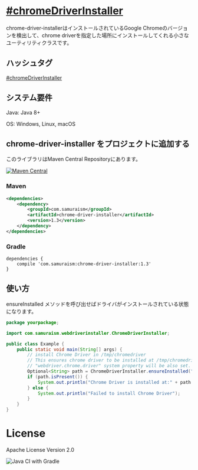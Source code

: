 # [&#35;chromeDriverInstaller](https://twitter.com/search?q=%23chromeDriverInstaller&src=typed_query&f=live)
chrome-driver-installerはインストールされているGoogle Chromeのバージョンを検出して、chrome driverを指定した場所にインストールしてくれる小さなユーティリティクラスです。
## ハッシュタグ
[&#35;chromeDriverInstaller](https://twitter.com/intent/tweet?text=https://github.com/samuraism/chrome-driver-installer/+%23chromeDriverInstaller)
## システム要件
Java: Java 8+

OS: Windows, Linux, macOS

## chrome-driver-installer をプロジェクトに追加する
このライブラリはMaven Central Repositoryにあります。

[![Maven Central](https://maven-badges.herokuapp.com/maven-central/com.samuraism/chrome-driver-installer/badge.svg)](https://maven-badges.herokuapp.com/maven-central/com.samuraism/chrome-driver-installer)
### Maven
```xml
<dependencies>
    <dependency>
        <groupId>com.samuraism</groupId>
        <artifactId>chrome-driver-installer</artifactId>
        <version>1.3</version>
    </dependency>
</dependencies>
```
### Gradle
```text
dependencies {
    compile 'com.samuraism:chrome-driver-installer:1.3'
}
```
## 使い方
ensureInstalled メソッドを呼び出せばドライバがインストールされている状態になります。

```java
package yourpackage;

import com.samuraism.webdriverinstaller.ChromeDriverInstaller;

public class Example {
    public static void main(String[] args) {
        // install Chrome Driver in /tmp/chromedriver
        // This ensures chrome driver to be installed at /tmp/chromedriver
        // "webdriver.chrome.driver" system property will be also set.
        Optional<String> path = ChromeDriverInstaller.ensureInstalled("/tmp/chromedriver");
        if (path.isPresent()) {
            System.out.println("Chrome Driver is installed at:" + path.get());
        } else {
            System.out.println("Failed to install Chrome Driver");
        }
    }
}
```

# License
Apache License Version 2.0

![Java CI with Gradle](https://github.com/Samuraism/chrome-driver-installer/workflows/Java%20CI%20with%20Gradle/badge.svg)